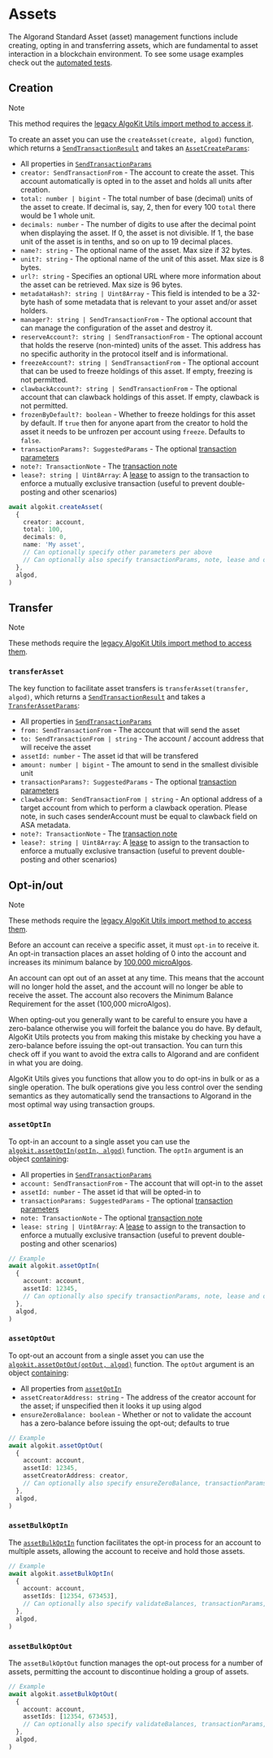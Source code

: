 # Assets

The Algorand Standard Asset (asset) management functions include creating, opting in and transferring assets, which are fundamental to asset interaction in a blockchain environment.
To see some usage examples check out the [automated tests](../../src/asset.spec.ts).

## Creation

> [!NOTE]
> This method requires the [legacy AlgoKit Utils import method to access it](../README.md#usage).

To create an asset you can use the `createAsset(create, algod)` function, which returns a [`SendTransactionResult`](./transaction.md#sendtransactionresult) and takes an [`AssetCreateParams`](../code/interfaces/types_asset.CreateAssetParams.md):

- All properties in [`SendTransactionParams`](./transaction.md#sendtransactionparams)
- `creator: SendTransactionFrom` - The account to create the asset. This account automatically is opted in to the asset and holds all units after creation.
- `total: number | bigint` - The total number of base (decimal) units of the asset to create. If decimal is, say, 2, then for every 100 `total` there would be 1 whole unit.
- `decimals: number` - The number of digits to use after the decimal point when displaying the asset. If 0, the asset is not divisible. If 1, the base unit of the asset is in tenths, and so on up to 19 decimal places.
- `name?: string` - The optional name of the asset. Max size if 32 bytes.
- `unit?: string` - The optional name of the unit of this asset. Max size is 8 bytes.
- `url?: string` - Specifies an optional URL where more information about the asset can be retrieved. Max size is 96 bytes.
- `metadataHash?: string | Uint8Array` - This field is intended to be a 32-byte hash of some metadata that is relevant to your asset and/or asset holders.
- `manager?: string | SendTransactionFrom` - The optional account that can manage the configuration of the asset and destroy it.
- `reserveAccount?: string | SendTransactionFrom` - The optional account that holds the reserve (non-minted) units of the asset. This address has no specific authority in the protocol itself and is informational.
- `freezeAccount?: string | SendTransactionFrom` - The optional account that can be used to freeze holdings of this asset. If empty, freezing is not permitted.
- `clawbackAccount?: string | SendTransactionFrom` - The optional account that can clawback holdings of this asset. If empty, clawback is not permitted.
- `frozenByDefault?: boolean` - Whether to freeze holdings for this asset by default. If `true` then for anyone apart from the creator to hold the asset it needs to be unfrozen per account using `freeze`. Defaults to `false`.
- `transactionParams?: SuggestedParams` - The optional [transaction parameters](./transaction.md#transaction-params)
- `note?: TransactionNote` - The [transaction note](./transaction.md#transaction-notes)
- `lease?: string | Uint8Array`: A [lease](https://developer.algorand.org/articles/leased-transactions-securing-advanced-smart-contract-design/) to assign to the transaction to enforce a mutually exclusive transaction (useful to prevent double-posting and other scenarios)

```typescript
await algokit.createAsset(
  {
    creator: account,
    total: 100,
    decimals: 0,
    name: 'My asset',
    // Can optionally specify other parameters per above
    // Can optionally also specify transactionParams, note, lease and other send params
  },
  algod,
)
```

## Transfer

> [!NOTE]
> These methods require the [legacy AlgoKit Utils import method to access them](../README.md#usage).

### `transferAsset`

The key function to facilitate asset transfers is `transferAsset(transfer, algod)`, which returns a [`SendTransactionResult`](./transaction.md#sendtransactionresult) and takes a [`TransferAssetParams`](../code/interfaces/types_transfer.TransferAssetParams.md):

- All properties in [`SendTransactionParams`](./transaction.md#sendtransactionparams)
- `from: SendTransactionFrom` - The account that will send the asset
- `to: SendTransactionFrom | string` - The account / account address that will receive the asset
- `assetId: number` - The asset id that will be transfered
- `amount: number | bigint` - The amount to send in the smallest divisible unit
- `transactionParams?: SuggestedParams` - The optional [transaction parameters](./transaction.md#transaction-params)
- `clawbackFrom: SendTransactionFrom | string` - An optional address of a target account from which to perform a clawback operation. Please note, in such cases senderAccount must be equal to clawback field on ASA metadata.
- `note?: TransactionNote` - The [transaction note](./transaction.md#transaction-notes)
- `lease?: string | Uint8Array`: A [lease](https://developer.algorand.org/articles/leased-transactions-securing-advanced-smart-contract-design/) to assign to the transaction to enforce a mutually exclusive transaction (useful to prevent double-posting and other scenarios)

## Opt-in/out

> [!NOTE]
> These methods require the [legacy AlgoKit Utils import method to access them](../README.md#usage).

Before an account can receive a specific asset, it must `opt-in` to receive it. An opt-in transaction places an asset holding of 0 into the account and increases its minimum balance by [100,000 microAlgos](https://developer.algorand.org/docs/get-details/asa/#assets-overview).

An account can opt out of an asset at any time. This means that the account will no longer hold the asset, and the account will no longer be able to receive the asset. The account also recovers the Minimum Balance Requirement for the asset (100,000 microAlgos).

When opting-out you generally want to be careful to ensure you have a zero-balance otherwise you will forfeit the balance you do have. By default, AlgoKit Utils protects you from making this mistake by checking you have a zero-balance before issuing the opt-out transaction. You can turn this check off if you want to avoid the extra calls to Algorand and are confident in what you are doing.

AlgoKit Utils gives you functions that allow you to do opt-ins in bulk or as a single operation. The bulk operations give you less control over the sending semantics as they automatically send the transactions to Algorand in the most optimal way using transaction groups.

### `assetOptIn`

To opt-in an account to a single asset you can use the [`algokit.assetOptIn(optIn, algod)`](../code/modules/index.md#assetoptin) function. The `optIn` argument is an object [containing](../code/interfaces/types_asset.AssetOptInParams.md):

- All properties in [`SendTransactionParams`](./transaction.md#sendtransactionparams)
- `account: SendTransactionFrom` - The account that will opt-in to the asset
- `assetId: number` - The asset id that will be opted-in to
- `transactionParams: SuggestedParams` - The optional [transaction parameters](./transaction.md#transaction-params)
- `note: TransactionNote` - The optional [transaction note](./transaction.md#transaction-notes)
- `lease: string | Uint8Array`: A [lease](https://developer.algorand.org/articles/leased-transactions-securing-advanced-smart-contract-design/) to assign to the transaction to enforce a mutually exclusive transaction (useful to prevent double-posting and other scenarios)

```typescript
// Example
await algokit.assetOptIn(
  {
    account: account,
    assetId: 12345,
    // Can optionally also specify transactionParams, note, lease and other send params
  },
  algod,
)
```

### `assetOptOut`

To opt-out an account from a single asset you can use the [`algokit.assetOptOut(optOut, algod)`](../code/modules/index.md#assetoptout) function. The `optOut` argument is an object [containing](../code/interfaces/types_asset.AssetOptOutParams.md):

- All properties from [`assetOptIn`](#assetoptin)
- `assetCreatorAddress: string` - The address of the creator account for the asset; if unspecified then it looks it up using algod
- `ensureZeroBalance: boolean` - Whether or not to validate the account has a zero-balance before issuing the opt-out; defaults to true

```typescript
// Example
await algokit.assetOptOut(
  {
    account: account,
    assetId: 12345,
    assetCreatorAddress: creator,
    // Can optionally also specify ensureZeroBalance, transactionParams, note, lease and other send params
  },
  algod,
)
```

### `assetBulkOptIn`

The [`assetBulkOptIn`](../code/modules/index.md#assetbulkoptin) function facilitates the opt-in process for an account to multiple assets, allowing the account to receive and hold those assets.

```typescript
// Example
await algokit.assetBulkOptIn(
  {
    account: account,
    assetIds: [12354, 673453],
    // Can optionally also specify validateBalances, transactionParams, note
  },
  algod,
)
```

### `assetBulkOptOut`

The `assetBulkOptOut` function manages the opt-out process for a number of assets, permitting the account to discontinue holding a group of assets.

```typescript
// Example
await algokit.assetBulkOptOut(
  {
    account: account,
    assetIds: [12354, 673453],
    // Can optionally also specify validateBalances, transactionParams, note
  },
  algod,
)
```
